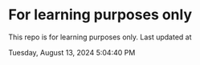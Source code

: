 # For learning purposes only
This repo is for learning purposes only.
Last updated at

Tuesday, August 13, 2024 5:04:40 PM

